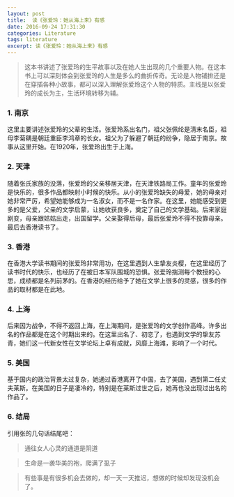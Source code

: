 ```yaml
---
layout: post
title:  读《张爱玲：她从海上来》有感
date: 2016-09-24 17:31:30
categories: Literature
tags: literature
excerpt: 读《张爱玲：她从海上来》有感
---
```


> 这本书讲述了张爱玲的生平故事以及在她人生出现的几个重要人物。在这本书上可以深刻体会到张爱玲的人生是多么的曲折传奇。无论是人物铺排还是在穿插各种小故事，都可以深入理解张爱玲这个人物的特质。主线是以张爱玲的成长为主，生活环境转移为辅。

### 1. 南京

这里主要讲述张爱玲的父辈的生活。张爱玲系出名门，祖父张佩纶是清末名臣，祖母李菊耦是朝廷重臣李鸿章的长女。祖父为了躲避了朝廷的纷争，隐居于南京。故事从这里开始。在1920年，张爱玲出生于上海。

### 2. 天津

随着张氏家族的没落，张爱玲的父亲移居天津，在天津铁路局工作。童年的张爱玲是快乐的，很多作品都映射小时候的快乐。从小的张爱玲缺失的母爱，她的母亲对她非常严厉，希望她能够成为一名淑女，而不是一名作家。在这里，她能感受到更多的是父爱，父亲的文学启蒙，让她收获良多，奠定了自己的文学基础。后来家庭剧变，母亲跟姑姑出走，出国留学。父亲娶得后母，最后张爱玲不得不投靠母亲。最后去香港读书了。

### 3. 香港

在香港大学读书期间的张爱玲非常用功，在这里遇到人生挚友炎樱，在这里经历了读书时代的快乐，也经历了在被日本军队围城的恐惧。张爱玲揣测每个教授的心思，成绩都是名列前茅的。在香港的经历给予了她在文学上很多的灵感，很多的作品的取材都是在此地。

### 4. 上海

后来因为战争，不得不返回上海，在上海期间，是张爱玲的文学创作高峰。许多出名的作品都是在这个时期出来的。在这里出名了、初恋了，也遇到文学的挚友苏青，她们这一代新女性在文学论坛上卓有成就，风靡上海滩，影响了一个时代。

### 5. 美国

基于国内的政治背景太过复杂，她通过香港离开了中国，去了美国，遇到第二任丈夫莱斯。在美国的日子是凄冷的，特别是在莱斯过世之后，她再也没出现过出名的作品了。


### 6. 结局

引用张的几句话结尾吧：

> 通往女人心灵的通道是阴道

> 生命是一袭华美的袍，爬满了虱子 

> 有些事是有很多机会去做的，却一天一天推迟，想做的时候却发现没机会了。 
